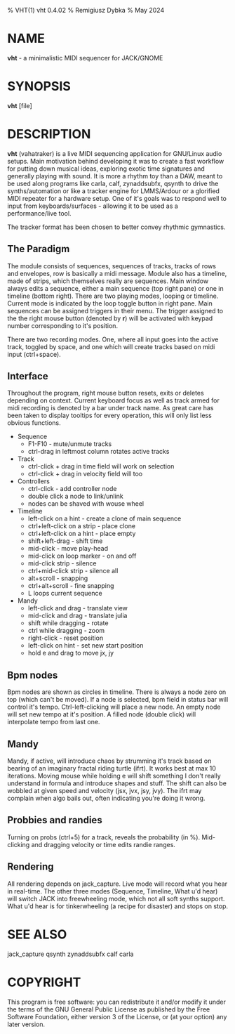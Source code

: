 % VHT(1) vht 0.4.02
% Remigiusz Dybka
% May 2024

# NAME
**vht** - a minimalistic MIDI sequencer for JACK/GNOME

# SYNOPSIS
**vht** [file]

# DESCRIPTION
**vht** (vahatraker) is a live MIDI sequencing application for GNU/Linux audio setups.
Main motivation behind developing it was to create a fast workflow for putting down musical
ideas, exploring exotic time signatures and generally playing with sound. It is more a
rhythm toy than a DAW, meant to be used along programs like carla, calf, zynaddsubfx,
qsynth to drive the synths/automation or like a tracker engine for LMMS/Ardour or a glorified MIDI
repeater for a hardware setup. One of it's goals was to respond well to input from
keyboards/surfaces - allowing it to be used as a performance/live tool.

The tracker format has been chosen to better convey rhythmic gymnastics.

## The Paradigm
The module consists of sequences, sequences of tracks, tracks of rows and envelopes, row is basically a midi message.
Module also has a timeline, made of strips, which themselves really are sequences. Main window always edits a sequence,
either a main sequence (top right pane) or one in timeline (bottom right). There are two playing modes, looping or
timeline. Current mode is indicated by the loop toggle button in right pane. Main sequences can be assigned
triggers in their menu. The trigger assigned to the the right mouse button (denoted by **r**)
will be activated with keypad number corresponding to it's position.

There are two recording modes. One, where all input goes into the active track, toggled by space,
and one which will create tracks based on midi input (ctrl+space).

## Interface
Throughout the program, right mouse button resets, exits or deletes depending on context. Current keyboard focus
as well as track armed for midi recording is denoted by a bar under track name. As great care has been taken to
display tooltips for every operation, this will only list less obvious functions.

- Sequence
    - F1-F10 - mute/unmute tracks
    - ctrl-drag in leftmost column rotates active tracks
- Track
    - ctrl-click + drag in time field will work on selection
    - ctrl-click + drag in velocity field will too
- Controllers
    - ctrl-click - add controller node
    - double click a node to link/unlink
    - nodes can be shaved with wouse wheel
- Timeline
    - left-click on a hint - create a clone of main sequence
    - ctrl+left-click on a strip - place clone
    - ctrl+left-click on a hint - place empty
    - shift+left-drag - shift time
    - mid-click - move play-head
    - mid-click on loop marker - on and off
    - mid-click strip - silence
    - ctrl+mid-click strip - silence all
    - alt+scroll - snapping
    - ctrl+alt+scroll - fine snapping
    - L loops current sequence
- Mandy
    - left-click and drag - translate view
    - mid-click and drag - translate julia
    - shift while dragging - rotate
    - ctrl while dragging - zoom
    - right-click - reset position
    - left-click on hint - set new start position
    - hold e and drag to move jx, jy

## Bpm nodes
Bpm nodes are shown as circles in timeline. There is always a node zero on top (which can't be moved).
If a node is selected, bpm field in status bar will control it's tempo. Ctrl-left-clicking will place
a new node. An empty node will set new tempo at it's position. A filled node (double click) will
interpolate tempo from last one.

## Mandy
Mandy, if active, will introduce chaos by strumming it's track based on bearing of an imaginary fractal
riding turtle (ifrt). It works best at max 10 iterations. Moving mouse while holding e will shift something
I don't really understand in formula and introduce shapes and stuff. The shift can also be wobbled at given
speed and velocity (jsx, jvx, jsy, jvy). The ifrt may complain when algo bails out, often indicating
you're doing it wrong.

## Probbies and randies
Turning on probs (ctrl+5) for a track, reveals the probability (in %). Mid-clicking and dragging velocity or time
edits randie ranges.

## Rendering
All rendering depends on jack_capture. Live mode will record what you hear in real-time. The other three modes
(Sequence, Timeline, What u'd hear) will switch JACK into freewheeling mode, which not all soft synths support.
What u'd hear is for tinkerwheeling (a recipe for disaster) and stops on stop.

# SEE ALSO
jack_capture qsynth zynaddsubfx calf carla

# COPYRIGHT
This program is free software: you can redistribute it and/or modify
it under the terms of the GNU General Public License as published by
the Free Software Foundation, either version 3 of the License, or
(at your option) any later version.
